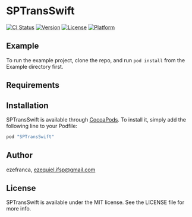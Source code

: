 # SPTransSwift

[![CI Status](http://img.shields.io/travis/ezefranca/SPTransSwift.svg?style=flat)](https://travis-ci.org/ezefranca/SPTransSwift)
[![Version](https://img.shields.io/cocoapods/v/SPTransSwift.svg?style=flat)](http://cocoapods.org/pods/SPTransSwift)
[![License](https://img.shields.io/cocoapods/l/SPTransSwift.svg?style=flat)](http://cocoapods.org/pods/SPTransSwift)
[![Platform](https://img.shields.io/cocoapods/p/SPTransSwift.svg?style=flat)](http://cocoapods.org/pods/SPTransSwift)

## Example

To run the example project, clone the repo, and run `pod install` from the Example directory first.

## Requirements

## Installation

SPTransSwift is available through [CocoaPods](http://cocoapods.org). To install
it, simply add the following line to your Podfile:

```ruby
pod "SPTransSwift"
```

## Author

ezefranca, ezequiel.ifsp@gmail.com

## License

SPTransSwift is available under the MIT license. See the LICENSE file for more info.
